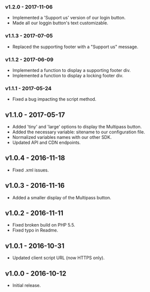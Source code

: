 ### v1.2.0 - 2017-11-06

* Implemented a 'Support us' version of our login button.
* Made all our loggin button's text customizable.

### v1.1.3 - 2017-07-05

* Replaced the supporting footer with a "Support us" message.

### v1.1.2 - 2017-06-09

* Implemented a function to display a supporting footer div.
* Implemented a function to display a locking footer div.

### v1.1.1 - 2017-05-24

* Fixed a bug impacting the script method.

## v1.1.0 - 2017-05-17

* Added 'tiny' and 'large' options to display the Multipass button.
* Added the necessary variable: sitename to our configuration file.
* Normalized variables names with our other SDK.
* Updated API and CDN endpoints.

## v1.0.4 - 2016-11-18

* Fixed .xml issues.

## v1.0.3 - 2016-11-16

* Added a smaller display of the Multipass button.

## v1.0.2 - 2016-11-11

* Fixed broken build on PHP 5.5.
* Fixed typo in Readme.

## v1.0.1 - 2016-10-31

* Updated client script URL (now HTTPS only).

## v1.0.0 - 2016-10-12

* Initial release.
